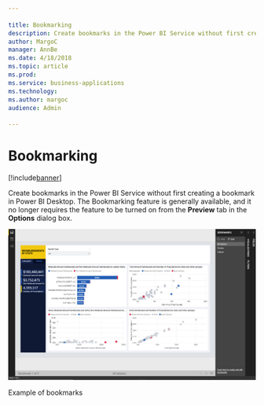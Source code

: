 ```yaml
---

title: Bookmarking
description: Create bookmarks in the Power BI Service without first creating a bookmark in Power BI Desktop.
author: MargoC
manager: AnnBe
ms.date: 4/18/2018
ms.topic: article
ms.prod: 
ms.service: business-applications
ms.technology: 
ms.author: margoc
audience: Admin

---
```

#  Bookmarking




[!include[banner](../../includes/banner.md)]

Create bookmarks in the Power BI Service without first creating a bookmark in
Power BI Desktop. The Bookmarking feature is generally available, and it no
longer requires the feature to be turned on from the **Preview** tab in the
**Options** dialog box.

![A screenshot showing an example of bookmarks](media/bookmarking-1.png "A screenshot showing an example of bookmarks")
<!-- picture -->


Example of bookmarks
